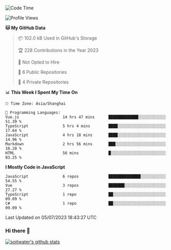 <!--START_SECTION:waka-->
![Code Time](http://img.shields.io/badge/Code%20Time-2%2C207%20hrs%2056%20mins-blue)

![Profile Views](http://img.shields.io/badge/Profile%20Views-9-blue)

**🐱 My GitHub Data** 

> 📦 102.0 kB Used in GitHub's Storage 
 > 
> 🏆 228 Contributions in the Year 2023
 > 
> 🚫 Not Opted to Hire
 > 
> 📜 6 Public Repositories 
 > 
> 🔑 4 Private Repositories 
 > 
📊 **This Week I Spent My Time On** 

```text
🕑︎ Time Zone: Asia/Shanghai

💬 Programming Languages: 
Vue.js                   14 hrs 47 mins      █████████████░░░░░░░░░░░░   51.39 % 
TypeScript               5 hrs 4 mins        ████░░░░░░░░░░░░░░░░░░░░░   17.64 % 
JavaScript               4 hrs 18 mins       ████░░░░░░░░░░░░░░░░░░░░░   14.96 % 
Markdown                 2 hrs 56 mins       ███░░░░░░░░░░░░░░░░░░░░░░   10.20 % 
HTML                     56 mins             █░░░░░░░░░░░░░░░░░░░░░░░░   03.25 % 
```

**I Mostly Code in JavaScript** 

```text
JavaScript               6 repos             ██████████████░░░░░░░░░░░   54.55 % 
Vue                      3 repos             ███████░░░░░░░░░░░░░░░░░░   27.27 % 
TypeScript               1 repo              ██░░░░░░░░░░░░░░░░░░░░░░░   09.09 % 
C#                       1 repo              ██░░░░░░░░░░░░░░░░░░░░░░░   09.09 % 
```




 Last Updated on 05/07/2023 18:43:27 UTC
<!--END_SECTION:waka-->

### Hi there 👋
[![soitwater's github stats](https://github-readme-stats.vercel.app/api?username=soitwater)](https://github.com/soitwater/github-readme-stats)
